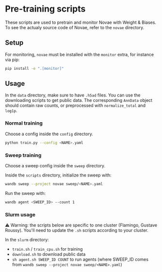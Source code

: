 # Pre-training scripts

These scripts are used to pretrain and monitor Novae with Weight & Biases. To see the actualy source code of Novae, refer to the `novae` directory.

## Setup

For monitoring, `novae` must be installed with the `monitor` extra, for instance via pip:

```sh
pip install -e ".[monitor]"
```

## Usage

In the `data` directory, make sure to have `.h5ad` files. You can use the downloading scripts to get public data.
The corresponding `AnnData` object should contain raw counts, or preprocessed with `normalize_total` and `log1p`.

### Normal training

Choose a config inside the `config` directory.

```sh
python train.py --config <NAME>.yaml
```

### Sweep training

Choose a sweep config inside the `sweep` directory.

Inside the `scripts` directory, initialize the sweep with:
```sh
wandb sweep --project novae sweep/<NAME>.yaml
```

Run the sweep with:
```sh
wandb agent <SWEEP_ID> --count 1
```

### Slurm usage

⚠️ Warning: the scripts below are specific to one cluster (Flamingo, Gustave Roussy). You'll need to update the `.sh` scripts according to your cluster.

In the `slurm` directory:
- `train.sh` / `train_cpu.sh` for training
- `download.sh` to download public data
- `sh agent.sh SWEEP_ID COUNT` to run agents (where SWEEP_ID comes from `wandb sweep --project novae sweep/<NAME>.yaml`)
